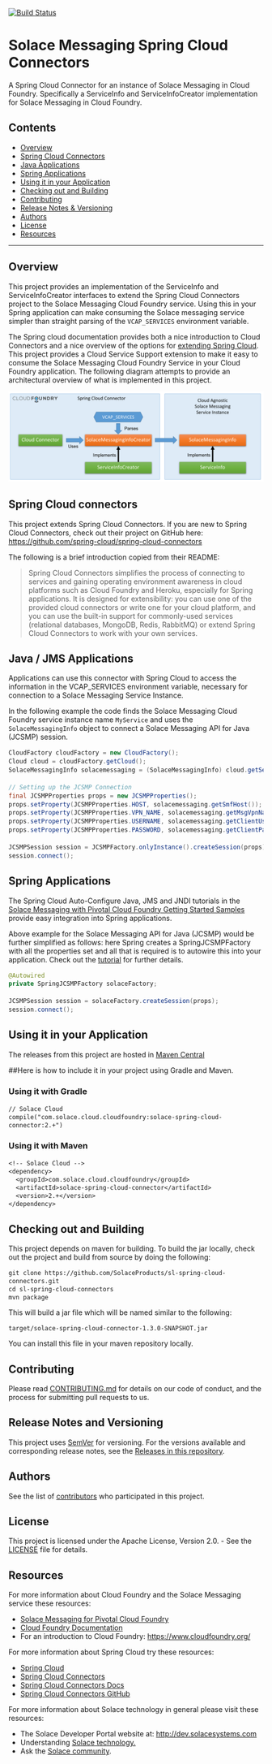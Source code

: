 [![Build Status](https://travis-ci.org/SolaceProducts/sl-spring-cloud-connectors.svg?branch=master)](https://travis-ci.org/SolaceProducts/sl-spring-cloud-connectors)

# Solace Messaging Spring Cloud Connectors

A Spring Cloud Connector for an instance of Solace Messaging in Cloud Foundry. Specifically a ServiceInfo and ServiceInfoCreator implementation for Solace Messaging in Cloud Foundry.

## Contents

* [Overview](#overview)
* [Spring Cloud Connectors](#spring-cloud-connectors)
* [Java Applications](#java-applications)
* [Spring Applications](#spring-applications)
* [Using it in your Application](#using-it-in-your-application)
* [Checking out and Building](#checking-out-and-building)
* [Contributing](#contributing)
* [Release Notes & Versioning](#release-notes-and-versioning)
* [Authors](#authors)
* [License](#license)
* [Resources](#resources)


---

## Overview

This project provides an implementation of the ServiceInfo and ServiceInfoCreator interfaces to extend the Spring Cloud Connectors project to the Solace Messaging Cloud Foundry service. Using this in your Spring application can make consuming the Solace messaging service simpler than straight parsing of the `VCAP_SERVICES` environment variable.

The Spring cloud documentation provides both a nice introduction to Cloud Connectors and a nice overview of the options for [extending Spring Cloud](http://cloud.spring.io/spring-cloud-connectors/spring-cloud-connectors.html#_extending_spring_cloud_connectors). This project provides a Cloud Service Support extension to make it easy to consume the Solace Messaging Cloud Foundry Service in your Cloud Foundry application. The following diagram attempts to provide an architectural overview of what is implemented in this project.

![Architecture](resources/Architecture.png)

## Spring Cloud connectors

This project extends Spring Cloud Connectors. If you are new to Spring Cloud Connectors, check out their project on GitHub here: https://github.com/spring-cloud/spring-cloud-connectors

The following is a brief introduction copied from their README:

>Spring Cloud Connectors simplifies the process of connecting to services and gaining operating environment awareness in cloud platforms such as Cloud Foundry and Heroku, especially for Spring applications. It is designed for extensibility: you can use one of the provided cloud connectors or write one for your cloud platform, and you can use the built-in support for commonly-used services (relational databases, MongoDB, Redis, RabbitMQ) or extend Spring Cloud Connectors to work with your own services.

## Java / JMS Applications

Applications can use this connector with Spring Cloud to access the information in the VCAP_SERVICES environment variable, necessary for connection to a Solace Messaging Service Instance.

In the following example the code finds the Solace Messaging Cloud Foundry service instance name `MyService` and uses the `SolaceMessagingInfo` object to connect a Solace Messaging API for Java (JCSMP) session.

```java
CloudFactory cloudFactory = new CloudFactory();
Cloud cloud = cloudFactory.getCloud();
SolaceMessagingInfo solacemessaging = (SolaceMessagingInfo) cloud.getServiceInfo("MyService");

// Setting up the JCSMP Connection
final JCSMPProperties props = new JCSMPProperties();
props.setProperty(JCSMPProperties.HOST, solacemessaging.getSmfHost());
props.setProperty(JCSMPProperties.VPN_NAME, solacemessaging.getMsgVpnName());
props.setProperty(JCSMPProperties.USERNAME, solacemessaging.getClientUsername());
props.setProperty(JCSMPProperties.PASSWORD, solacemessaging.getClientPassword());

JCSMPSession session = JCSMPFactory.onlyInstance().createSession(props);
session.connect();
```

## Spring Applications

The Spring Cloud Auto-Configure Java, JMS and JNDI tutorials in the [Solace Messaging with Pivotal Cloud Foundry Getting Started Samples](https://solacesamples.github.io/solace-samples-cloudfoundry-java/) provide easy integration into Spring applications.

Above example for the Solace Messaging API for Java (JCSMP) would be further simplified as follows: here Spring creates a SpringJCSMPFactory with all the properties set and all that is required is to autowire this into your application. Check out the [tutorial](https://solacesamples.github.io/solace-samples-cloudfoundry-java/spring-cloud-autoconf-java/) for further details.

```java
@Autowired
private SpringJCSMPFactory solaceFactory;

JCSMPSession session = solaceFactory.createSession(props);
session.connect();
```

## Using it in your Application

The releases from this project are hosted in [Maven Central](http://search.maven.org/#search%7Cgav%7C1%7Cg%3A%22com.solace.cloud.cloudfoundry%22%20AND%20a%3A%22solace-spring-cloud-connector%22)

##Here is how to include it in your project using Gradle and Maven.

### Using it with Gradle

```
// Solace Cloud
compile("com.solace.cloud.cloudfoundry:solace-spring-cloud-connector:2.+")
```

### Using it with Maven

```
<!-- Solace Cloud -->
<dependency>
  <groupId>com.solace.cloud.cloudfoundry</groupId>
  <artifactId>solace-spring-cloud-connector</artifactId>
  <version>2.+</version>
</dependency>
```

## Checking out and Building

This project depends on maven for building. To build the jar locally, check out the project and build from source by doing the following:

    git clone https://github.com/SolaceProducts/sl-spring-cloud-connectors.git
    cd sl-spring-cloud-connectors
    mvn package

This will build a jar file which will be named similar to the following:

```
target/solace-spring-cloud-connector-1.3.0-SNAPSHOT.jar
```

You can install this file in your maven repository locally.

## Contributing

Please read [CONTRIBUTING.md](CONTRIBUTING.md) for details on our code of conduct, and the process for submitting pull requests to us.

## Release Notes and Versioning

This project uses [SemVer](http://semver.org/) for versioning. For the versions available and corresponding release notes, see the [Releases in this repository](https://github.com/SolaceProducts/sl-spring-cloud-connectors/releases). 

## Authors

See the list of [contributors](https://github.com/SolaceProducts/sl-spring-cloud-connectors/contributors) who participated in this project.

## License

This project is licensed under the Apache License, Version 2.0. - See the [LICENSE](LICENSE) file for details.

## Resources

For more information about Cloud Foundry and the Solace Messaging service these resources:
- [Solace Messaging for Pivotal Cloud Foundry](http://docs.pivotal.io/solace-messaging/)
- [Cloud Foundry Documentation](http://docs.cloudfoundry.org/)
- For an introduction to Cloud Foundry: https://www.cloudfoundry.org/

For more information about Spring Cloud try these resources:
- [Spring Cloud](http://projects.spring.io/spring-cloud/)
- [Spring Cloud Connectors](http://cloud.spring.io/spring-cloud-connectors/)
- [Spring Cloud Connectors Docs](http://cloud.spring.io/spring-cloud-connectors/spring-cloud-connectors.html)
- [Spring Cloud Connectors GitHub](https://github.com/spring-cloud/spring-cloud-connectors)

For more information about Solace technology in general please visit these resources:

- The Solace Developer Portal website at: http://dev.solacesystems.com
- Understanding [Solace technology.](http://dev.solacesystems.com/tech/)
- Ask the [Solace community](http://dev.solacesystems.com/community/).
